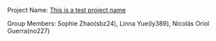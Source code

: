Project Name: [This is a test project name](link)

Group Members: Sophie Zhao(sbz24), Linna Yue(ly389), Nicolás Oriol Guerra(no227)
